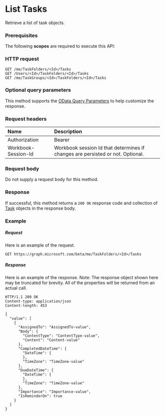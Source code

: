 # List Tasks

Retrieve a list of task objects.
### Prerequisites
The following **scopes** are required to execute this API: 
### HTTP request
<!-- { "blockType": "ignored" } -->
```http
GET /me/TaskFolders/<Id>/Tasks
GET /Users/<Id>/TaskFolders/<Id>/Tasks
GET /me/TaskGroups/<Id>/TaskFolders/<Id>/Tasks
```
### Optional query parameters
This method supports the [OData Query Parameters](http://graph.microsoft.io/docs/overview/query_parameters) to help customize the response.

### Request headers
| Name      |Description|
|:----------|:----------|
| Authorization  | Bearer <code>|
| Workbook-Session-Id  | Workbook session Id that determines if changes are persisted or not. Optional.|

### Request body
Do not supply a request body for this method.
### Response
If successful, this method returns a `200 OK` response code and collection of [Task](../resources/task.md) objects in the response body.
### Example
##### Request
Here is an example of the request.
<!-- {
  "blockType": "request",
  "name": "get_tasks"
}-->
```http
GET https://graph.microsoft.com/beta/me/TaskFolders/<Id>/Tasks
```
##### Response
Here is an example of the response. Note: The response object shown here may be truncated for brevity. All of the properties will be returned from an actual call.
<!-- {
  "blockType": "response",
  "truncated": true,
  "@odata.type": "microsoft.graph.Task",
  "isCollection": true
} -->
```http
HTTP/1.1 200 OK
Content-type: application/json
Content-length: 453

{
  "value": [
    {
      "AssignedTo": "AssignedTo-value",
      "Body": {
        "ContentType": "ContentType-value",
        "Content": "Content-value"
      },
      "CompletedDateTime": {
        "DateTime": {
        },
        "TimeZone": "TimeZone-value"
      },
      "DueDateTime": {
        "DateTime": {
        },
        "TimeZone": "TimeZone-value"
      },
      "Importance": "Importance-value",
      "IsReminderOn": true
    }
  ]
}
```

<!-- uuid: 8fcb5dbc-d5aa-4681-8e31-b001d5168d79
2015-10-25 14:57:30 UTC -->
<!-- {
  "type": "#page.annotation",
  "description": "List Tasks",
  "keywords": "",
  "section": "documentation",
  "tocPath": ""
}-->